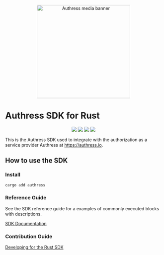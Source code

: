 <p align="center">
  <img height="300px" src="https://authress.io/static/images/media-banner.png" alt="Authress media banner">
</p>

# Authress SDK for Rust

<p align="center">
    <a href="https://crates.io/crates/authress" alt="Authress SDK on crates.io"><img src="https://img.shields.io/crates/v/authress.svg"></a>
    <a href="./LICENSE" alt="Apache-2.0"><img src="https://img.shields.io/badge/License-Apache%202.0-blue.svg"></a>
    <a href="https://authress.io/community" alt="authress community"><img src="https://img.shields.io/badge/Community-Authress-fbaf0b.svg"></a>
    <a href="https://github.com/Authress/authress-sdk.rs/actions" alt="GitHub action status"><img src="https://github.com/authress/authress-sdk.rs/actions/workflows/build.yml/badge.svg"></a>
</p>


This is the Authress SDK used to integrate with the authorization as a service provider Authress at https://authress.io.


## How to use the SDK

### Install

```sh
cargo add authress
```

### Reference Guide

See the SDK reference guide for a examples of commonly executed blocks with descriptions.

[SDK Documentation](./docs/README.md)

### Contribution Guide

[Developing for the Rust SDK](./contributing.md)

